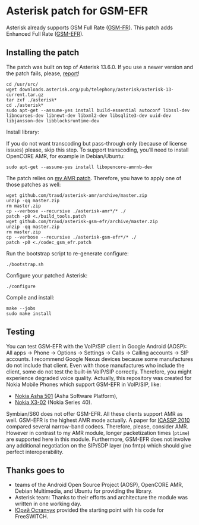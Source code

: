 # Asterisk patch for GSM-EFR

Asterisk already supports GSM Full Rate ([GSM-FR](http://tools.ietf.org/html/rfc3551#section-4.5.8)). This patch adds Enhanced Full Rate ([GSM-EFR](http://tools.ietf.org/html/rfc3551#section-4.5.9)).

## Installing the patch

The patch was built on top of Asterisk 13.6.0. If you use a newer version and the patch fails, please, [report](http://help.github.com/articles/creating-an-issue/)!

    cd /usr/src/
    wget downloads.asterisk.org/pub/telephony/asterisk/asterisk-13-current.tar.gz
    tar zxf ./asterisk*
    cd ./asterisk*
    sudo apt-get --assume-yes install build-essential autoconf libssl-dev libncurses-dev libnewt-dev libxml2-dev libsqlite3-dev uuid-dev libjansson-dev libblocksruntime-dev

Install library:

If you do not want transcoding but pass-through only (because of license issues) please, skip this step. To support transcoding, you’ll need to install OpenCORE AMR, for example in Debian/Ubuntu:

    sudo apt-get --assume-yes install libopencore-amrnb-dev

The patch relies on [my AMR patch](http://github.com/traud/asterisk-amr). Therefore, you have to apply one of those patches as well:

    wget github.com/traud/asterisk-amr/archive/master.zip
    unzip -qq master.zip
    rm master.zip
    cp --verbose --recursive ./asterisk-amr*/* ./
    patch -p0 <./build_tools.patch
    wget github.com/traud/asterisk-gsm-efr/archive/master.zip
    unzip -qq master.zip
    rm master.zip
    cp --verbose --recursive ./asterisk-gsm-efr*/* ./
    patch -p0 <./codec_gsm_efr.patch

Run the bootstrap script to re-generate configure:

    ./bootstrap.sh

Configure your patched Asterisk:

    ./configure

Compile and install:

    make --jobs
    sudo make install

## Testing
You can test GSM-EFR with the VoIP/SIP client in Google Android (AOSP): All apps → Phone → Options → Settings → Calls → Calling accounts → SIP accounts. I recommend Google Nexus devices because some manufactures do not include that client. Even with those manufactures who include the client, some do not test the built-in VoIP/SIP correctly. Therefore, you might experience degraded voice quality. Actually, this repository was created for Nokia Mobile Phones which support GSM-EFR in VoIP/SIP, like:

* [Nokia Asha 501](http://www.gsmarena.com/nokia_asha_501-5445.php) (Asha Software Platform),
* [Nokia X3-02](http://n0kvoip.orgfree.com/faq.html) (Nokia Series 40).

Symbian/S60 does not offer GSM-EFR. All these clients support AMR as well. GSM-EFR is the highest AMR mode actually. A paper for [ICASSP 2010](http://research.nokia.com/files/public/%5B11%5D_ICASSP2010_Voice%20Quality%20Evaluation%20of%20Various%20Codecs.pdf) compared several narrow-band codecs. Therefore, please, consider AMR. However in contrast to my AMR module, longer packetization times (`ptime`) are supported here in this module. Furthermore, GSM-EFR does not involve any additional negotiation on the SIP/SDP layer (no fmtp) which should give perfect interoperability.

## Thanks goes to
* teams of the Android Open Source Project (AOSP), OpenCORE AMR, Debian Multimedia, and Ubuntu for providing the library.
* Asterisk team: Thanks to their efforts and architecture the module was written in one working day.
* [Юрий Остапчук](http://code.google.com/p/fs-mod-opencore-amr/source/browse/mod_opencore_amr/mod_opencore_amr.c) provided the starting point with his code for FreeSWITCH.